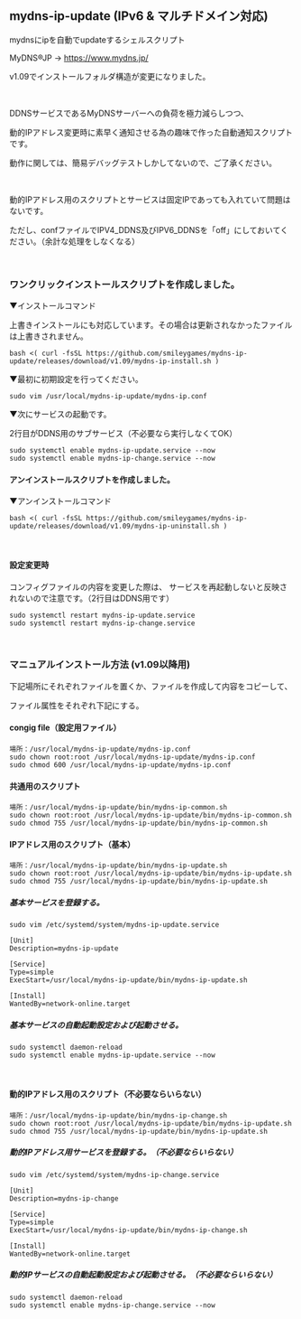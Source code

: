 ## mydns-ip-update (IPv6 & マルチドメイン対応)
mydnsにipを自動でupdateするシェルスクリプト

MyDNS®JP → https://www.mydns.jp/

v1.09でインストールフォルダ構造が変更になりました。

<br>

DDNSサービスであるMyDNSサーバーへの負荷を極力減らしつつ、

動的IPアドレス変更時に素早く通知させる為の趣味で作った自動通知スクリプトです。

動作に関しては、簡易デバッグテストしかしてないので、ご了承ください。

<br>

動的IPアドレス用のスクリプトとサービスは固定IPであっても入れていて問題はないです。

ただし、confファイルでIPV4_DDNS及びIPV6_DDNSを「off」にしておいてください。（余計な処理をしなくなる）

<br>

### ワンクリックインストールスクリプトを作成しました。
▼インストールコマンド

上書きインストールにも対応しています。その場合は更新されなかったファイルは上書きされません。
```
bash <( curl -fsSL https://github.com/smileygames/mydns-ip-update/releases/download/v1.09/mydns-ip-install.sh )
```
▼最初に初期設定を行ってください。
```
sudo vim /usr/local/mydns-ip-update/mydns-ip.conf
```
▼次にサービスの起動です。

2行目がDDNS用のサブサービス（不必要なら実行しなくてOK）
```
sudo systemctl enable mydns-ip-update.service --now
sudo systemctl enable mydns-ip-change.service --now
```

#### アンインストールスクリプトを作成しました。
▼アンインストールコマンド
```
bash <( curl -fsSL https://github.com/smileygames/mydns-ip-update/releases/download/v1.09/mydns-ip-uninstall.sh )
```

<br>

#### 設定変更時
コンフィグファイルの内容を変更した際は、
サービスを再起動しないと反映されないので注意です。（2行目はDDNS用です）
```
sudo systemctl restart mydns-ip-update.service
sudo systemctl restart mydns-ip-change.service
```

<br>

### マニュアルインストール方法 (v1.09以降用)
下記場所にそれぞれファイルを置くか、ファイルを作成して内容をコピーして、

ファイル属性をそれぞれ下記にする。

#### congig file（設定用ファイル）
```
場所：/usr/local/mydns-ip-update/mydns-ip.conf
sudo chown root:root /usr/local/mydns-ip-update/mydns-ip.conf
sudo chmod 600 /usr/local/mydns-ip-update/mydns-ip.conf
```

#### 共通用のスクリプト
```
場所：/usr/local/mydns-ip-update/bin/mydns-ip-common.sh
sudo chown root:root /usr/local/mydns-ip-update/bin/mydns-ip-common.sh
sudo chmod 755 /usr/local/mydns-ip-update/bin/mydns-ip-common.sh
```

#### IPアドレス用のスクリプト（基本）
```
場所：/usr/local/mydns-ip-update/bin/mydns-ip-update.sh
sudo chown root:root /usr/local/mydns-ip-update/bin/mydns-ip-update.sh
sudo chmod 755 /usr/local/mydns-ip-update/bin/mydns-ip-update.sh
```

##### 基本サービスを登録する。

```
sudo vim /etc/systemd/system/mydns-ip-update.service
```
```
[Unit]
Description=mydns-ip-update

[Service]
Type=simple
ExecStart=/usr/local/mydns-ip-update/bin/mydns-ip-update.sh

[Install]
WantedBy=network-online.target
```

##### 基本サービスの自動起動設定および起動させる。
```
sudo systemctl daemon-reload
sudo systemctl enable mydns-ip-update.service --now
```

<br>

#### 動的IPアドレス用のスクリプト（不必要ならいらない）

```
場所：/usr/local/mydns-ip-update/bin/mydns-ip-change.sh
sudo chown root:root /usr/local/mydns-ip-update/bin/mydns-ip-update.sh
sudo chmod 755 /usr/local/mydns-ip-update/bin/mydns-ip-update.sh
```

##### 動的IPアドレス用サービスを登録する。（不必要ならいらない）
```
sudo vim /etc/systemd/system/mydns-ip-change.service
```
```
[Unit]
Description=mydns-ip-change

[Service]
Type=simple
ExecStart=/usr/local/mydns-ip-update/bin/mydns-ip-change.sh

[Install]
WantedBy=network-online.target
```

##### 動的IPサービスの自動起動設定および起動させる。（不必要ならいらない）
```
sudo systemctl daemon-reload
sudo systemctl enable mydns-ip-change.service --now
```
